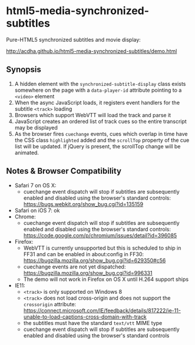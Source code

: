 html5-media-synchronized-subtitles
==================================

Pure-HTML5 synchronized subtitles and movie display:

http://acdha.github.io/html5-media-synchronized-subtitles/demo.html

Synopsis
--------

1. A hidden element with the `synchronized-subtitle-display` class exists somewhere on the page with a `data-player-id` attribute pointing to a `<video>` element
2. When the async JavaScript loads, it registers event handlers for the subtitle `<track>` loading
3. Browsers which support WebVTT will load the track and parse it
4. JavaScript creates an ordered list of track cues so the entire transcript may be displayed
5. As the browser fires `cuechange` events, cues which overlap in time have the CSS class `highlighted` added and the `scrollTop` property of the cue list will be updated. If jQuery is present, the scrollTop change will be animated.

Notes & Browser Compatibility
-----------------------------

* Safari 7 on OS X:
  * cuechange event dispatch will stop if subtitles are subsequently enabled and disabled using the browser's
    standard controls: https://bugs.webkit.org/show_bug.cgi?id=135159
* Safari on iOS 7: ok
* Chrome:
  * cuechange event dispatch will stop if subtitles are subsequently enabled and disabled using the browser's
    standard controls: https://code.google.com/p/chromium/issues/detail?id=396085
* Firefox:
  * WebVTT is currently unsupported but this is scheduled to ship in FF31 and can be enabled in about:config in FF30: https://bugzilla.mozilla.org/show_bug.cgi?id=629350#c56
  * cuechange events are not yet dispatched: https://bugzilla.mozilla.org/show_bug.cgi?id=996331
  * The demo will not work in Firefox on OS X until H.264 support ships
* IE11:
  * `<track>` is only supported on Windows 8
  * `<track>` does not load cross-origin and does not support the `crossorigin` attribute:
    https://connect.microsoft.com/IE/feedback/details/817222/ie-11-unable-to-load-captions-cross-domain-with-track
  * the subtitles must have the standard `text/vtt` MIME type
  * cuechange event dispatch will stop if subtitles are subsequently enabled and disabled using the browser's
    standard controls
